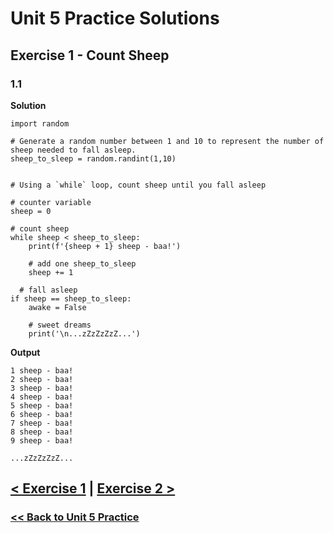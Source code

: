 # Unit 5 Practice Solutions

## Exercise 1 - Count Sheep

### **1.1**

**Solution**

    import random

    # Generate a random number between 1 and 10 to represent the number of sheep needed to fall asleep.
    sheep_to_sleep = random.randint(1,10)


    # Using a `while` loop, count sheep until you fall asleep

    # counter variable
    sheep = 0

    # count sheep
    while sheep < sheep_to_sleep:
        print(f'{sheep + 1} sheep - baa!')

        # add one sheep_to_sleep
        sheep += 1

      # fall asleep
    if sheep == sheep_to_sleep:
        awake = False

        # sweet dreams
        print('\n...zZzZzZzZ...')

**Output**

    1 sheep - baa!
    2 sheep - baa!
    3 sheep - baa!
    4 sheep - baa!
    5 sheep - baa!
    6 sheep - baa!
    7 sheep - baa!
    8 sheep - baa!
    9 sheep - baa!

    ...zZzZzZzZ...

## [< Exercise 1](../exercise_1.md) | [Exercise 2 >](../exercise_2.md)

### [<< Back to Unit 5 Practice](/practice/unit_5/)
